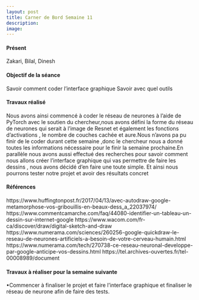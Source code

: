 ```yaml
---
layout: post
title: Carner de Bord Semaine 11
description:
image:
---
```


<div class="box">
<h4>Présent</h4>
Zakari, Bilal, Dinesh

<h4>Objectif de la séance</h4>
Savoir comment coder l’interface graphique
Savoir avec quel outils

<h4>Travaux réalisé</h4>
Nous avons ainsi commencé à coder le réseau de neurones à l’aide de PyTorch avec le soutien du chercheur,nous avons défini la forme du réseau de neurones qui serait à l’image de Resnet et également les fonctions d’activations , le nombre de couches cachée et aure.Nous n’avons pa pu finir de le coder durant cette semaine ,donc le chercheur nous a donné toutes les informations nécessaire pour le finir la semaine prochaine.En parallèle nous avons aussi effectué des recherches pour savoir comment nous allons créer l’interface graphique qui vas permettre de faire les dessins , nous avons décidé d’en faire une toute simple.
Et ainsi nous pourrons tester notre projet et avoir des résultats concret


<h4>Références</h4>
https://www.huffingtonpost.fr/2017/04/13/avec-autodraw-google-metamorphose-vos-gribouillis-en-beaux-dess_a_22037974/
https://www.commentcamarche.com/faq/44080-identifier-un-tableau-un-dessin-sur-internet-google
https://www.wacom.com/fr-ca/discover/draw/digital-sketch-and-draw
https://www.numerama.com/sciences/260256-google-quickdraw-le-reseau-de-neurones-artificiels-a-besoin-de-votre-cerveau-humain.html
https://www.numerama.com/tech/270738-ce-reseau-neuronal-developpe-par-google-anticipe-vos-dessins.html
https://tel.archives-ouvertes.fr/tel-00008989/document


<h4>Travaux à réaliser pour la semaine suivante</h4>
•Commencer à finaliser le projet et faire l’interface graphique et finaliser le réseau de neurone afin de faire des tests.


</div>